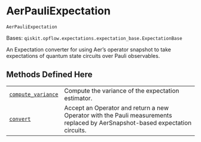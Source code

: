 # AerPauliExpectation



`AerPauliExpectation`

Bases: `qiskit.opflow.expectations.expectation_base.ExpectationBase`

An Expectation converter for using Aer’s operator snapshot to take expectations of quantum state circuits over Pauli observables.

## Methods Defined Here

|                                                                                                                                                                                                                         |                                                                                                                              |
| ----------------------------------------------------------------------------------------------------------------------------------------------------------------------------------------------------------------------- | ---------------------------------------------------------------------------------------------------------------------------- |
| [`compute_variance`](qiskit.opflow.expectations.AerPauliExpectation.compute_variance#qiskit.opflow.expectations.AerPauliExpectation.compute_variance "qiskit.opflow.expectations.AerPauliExpectation.compute_variance") | Compute the variance of the expectation estimator.                                                                           |
| [`convert`](qiskit.opflow.expectations.AerPauliExpectation.convert#qiskit.opflow.expectations.AerPauliExpectation.convert "qiskit.opflow.expectations.AerPauliExpectation.convert")                                     | Accept an Operator and return a new Operator with the Pauli measurements replaced by AerSnapshot-based expectation circuits. |
